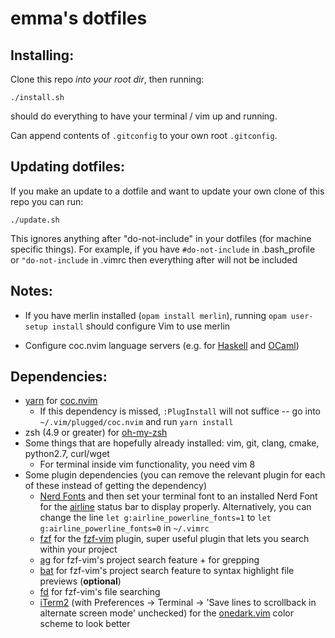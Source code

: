 <h1>emma's dotfiles</h1>

<h2>Installing:</h2>

Clone this repo <em>into your root dir</em>, then running:

```
./install.sh
``` 

should do everything to have your terminal / vim up and running.

Can append contents of `.gitconfig` to your own root `.gitconfig`.

<h2>Updating dotfiles:</h2>

If you make an update to a dotfile and want to update your own clone of this repo you can run:

```
./update.sh
``` 

This ignores anything after "do-not-include" in your dotfiles (for machine specific things).
For example, if you have `#do-not-include` in .bash_profile or `"do-not-include`
in .vimrc then everything after will not be included

<h2>Notes:</h2>

- If you have merlin installed (`opam install merlin`), running `opam user-setup install` should configure Vim to use merlin

- Configure coc.nvim language servers (e.g. for [Haskell](https://github.com/neoclide/coc.nvim/wiki/Language-servers#haskell) and [OCaml](https://github.com/neoclide/coc.nvim/wiki/Language-servers#ocaml-and-reasonml))

<h2>Dependencies:</h2>

- [yarn](https://classic.yarnpkg.com/en/) for [coc.nvim](https://github.com/neoclide/coc.nvim)
    - If this dependency is missed, `:PlugInstall` will not suffice -- go into `~/.vim/plugged/coc.nvim` and run `yarn install` 
- zsh (4.9 or greater) for [oh-my-zsh](https://github.com/robbyrussell/oh-my-zsh)
- Some things that are hopefully already installed: vim, git, clang, cmake, python2.7, curl/wget
    - For terminal inside vim functionality, you need vim 8
- Some plugin dependencies (you can remove the relevant plugin for each of these instead of getting the dependency)
    - [Nerd Fonts](https://github.com/ryanoasis/nerd-fonts#patched-fonts) and then set your terminal font to an installed Nerd Font for 
      the [airline](https://github.com/vim-airline/vim-airline) status bar to display properly. Alternatively, you can change the line 
      `let g:airline_powerline_fonts=1` to `let g:airline_powerline_fonts=0` in `~/.vimrc`
    - [fzf](https://github.com/junegunn/fzf) for the [fzf-vim](https://github.com/junegunn/fzf.vim) plugin, super useful plugin that lets you search within your project
    - [ag](https://github.com/ggreer/the_silver_searcher) for fzf-vim's project search feature + for grepping
    - [bat](https://github.com/sharkdp/bat) for fzf-vim's project search feature to syntax highlight file previews (**optional**)
    - [fd](https://github.com/sharkdp/fd) for fzf-vim's file searching
    - [iTerm2](https://www.iterm2.com/) (with Preferences -> Terminal -> 'Save lines to scrollback in alternate screen mode' unchecked)
      for the [onedark.vim](https://github.com/joshdick/onedark.vim) color scheme to look better
